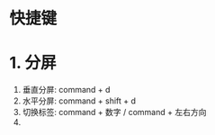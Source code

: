 # 快捷键

# 1. 分屏

1. 垂直分屏: command + d
2. 水平分屏: command + shift + d
3. 切换标签: command + 数字 / command + 左右方向
4. 